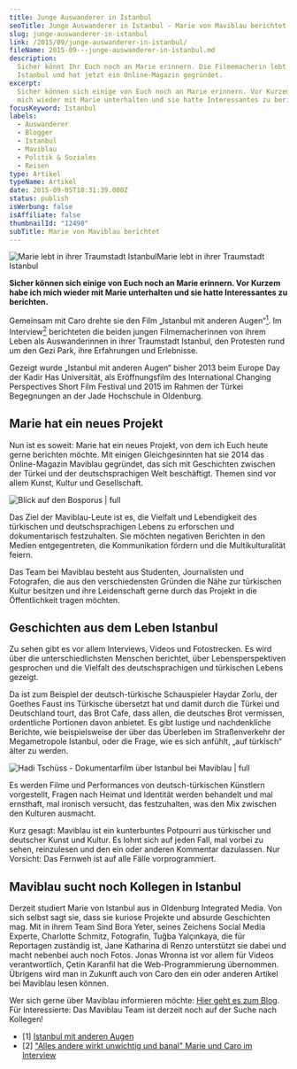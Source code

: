 ```yaml
---
title: Junge Auswanderer in Istanbul
seoTitle: Junge Auswanderer in Istanbul - Marie von Maviblau berichtet
slug: junge-auswanderer-in-istanbul
link: /2015/09/junge-auswanderer-in-istanbul/
fileName: 2015-09---junge-auswanderer-in-istanbul.md
description:
  Sicher könnt Ihr Euch noch an Marie erinnern. Die Filmemacherin lebt in
  Istanbul und hat jetzt ein Online-Magazin gegründet.
excerpt:
  Sicher können sich einige von Euch noch an Marie erinnern. Vor Kurzem habe ich
  mich wieder mit Marie unterhalten und sie hatte Interessantes zu berichten.
focusKeyword: Istanbul
labels:
  - Auswanderer
  - Blogger
  - Istanbul
  - Maviblau
  - Politik & Soziales
  - Reisen
type: Artikel
typeName: Artikel
date: 2015-09-05T18:31:39.000Z
status: publish
isWerbung: false
isAffiliate: false
thumbnailId: "12498"
subTitle: Marie von Maviblau berichtet
---
```


![Marie lebt in ihrer Traumstadt IstanbulMarie lebt in ihrer Traumstadt Istanbul](http://cardamonchai.com/wp-content/uploads/2015/09/10446223_818332548185608_1397833157808390565_o1-640x427.jpg "Marie lebt in ihrer Traumstadt Istanbul")

<strong>Sicher können sich einige von Euch noch an Marie erinnern. Vor Kurzem
habe ich mich wieder mit Marie unterhalten und sie hatte Interessantes zu
berichten.</strong>

Gemeinsam mit Caro drehte sie den Film „Istanbul mit anderen
Augen“<a href="#1"><sup>1</sup></a>. Im Interview<a href="#2"><sup>2</sup></a>
berichteten die beiden jungen Filmemacherinnen von ihrem Leben als
Auswanderinnen in ihrer Traumstadt Istanbul, den Protesten rund um den Gezi
Park, ihre Erfahrungen und Erlebnisse.

Gezeigt wurde „Istanbul mit anderen Augen“ bisher 2013 beim Europe Day der Kadir
Has Universität, als Eröffnungsfilm des International Changing Perspectives
Short Film Festival und 2015 im Rahmen der Türkei Begegnungen an der Jade
Hochschule in Oldenburg.

## Marie hat ein neues Projekt

Nun ist es soweit: Marie hat ein neues Projekt, von dem ich Euch heute gerne
berichten möchte. Mit einigen Gleichgesinnten hat sie 2014 das Online-Magazin
Maviblau gegründet, das sich mit Geschichten zwischen der Türkei und der
deutschsprachigen Welt beschäftigt. Themen sind vor allem Kunst, Kultur und
Gesellschaft.

![Blick auf den Bosporus | full](http://cardamonchai.com/wp-content/uploads/2015/09/Luftballons1.png "Blick auf den Bosporus")

Das Ziel der Maviblau-Leute ist es, die Vielfalt und Lebendigkeit des türkischen
und deutschsprachigen Lebens zu erforschen und dokumentarisch festzuhalten. Sie
möchten negativen Berichten in den Medien entgegentreten, die Kommunikation
fördern und die Multikulturalität feiern.

Das Team bei Maviblau besteht aus Studenten, Journalisten und Fotografen, die
aus den verschiedensten Gründen die Nähe zur türkischen Kultur besitzen und ihre
Leidenschaft gerne durch das Projekt in die Öffentlichkeit tragen möchten.

## Geschichten aus dem Leben Istanbul

Zu sehen gibt es vor allem Interviews, Videos und Fotostrecken. Es wird über die
unterschiedlichsten Menschen berichtet, über Lebensperspektiven gesprochen und
die Vielfalt des deutschsprachigen und türkischen Lebens gezeigt.

Da ist zum Beispiel der deutsch-türkische Schauspieler Haydar Zorlu, der Goethes
Faust ins Türkische übersetzt hat und damit durch die Türkei und Deutschland
tourt, das Brot Cafe, dass allen, die deutsches Brot vermissen, ordentliche
Portionen davon anbietet. Es gibt lustige und nachdenkliche Berichte, wie
beispielsweise der über das Überleben im Straßenverkehr der Megametropole
Istanbul, oder die Frage, wie es sich anfühlt, „auf türkisch“ älter zu werden.

![Hadi Tschüss - Dokumentarfilm über Istanbul bei Maviblau | full](http://cardamonchai.com/wp-content/uploads/2015/09/Hadi-Tschüss-Dokumentarfilm-über-Istanbul-bei-Maviblau1.jpg "Hadi Tschüss - Dokumentarfilm über Istanbul")

Es werden Filme und Performances von deutsch-türkischen Künstlern vorgestellt,
Fragen nach Heimat und Identität werden behandelt und mal ernsthaft, mal
ironisch versucht, das festzuhalten, was den Mix zwischen den Kulturen ausmacht.

Kurz gesagt: Maviblau ist ein kunterbuntes Potpourri aus türkischer und
deutscher Kunst und Kultur. Es lohnt sich auf jeden Fall, mal vorbei zu sehen,
reinzulesen und den ein oder anderen Kommentar dazulassen. Nur Vorsicht: Das
Fernweh ist auf alle Fälle vorprogrammiert.

## Maviblau sucht noch Kollegen in Istanbul

Derzeit studiert Marie von Istanbul aus in Oldenburg Integrated Media. Von sich
selbst sagt sie, dass sie kuriose Projekte und absurde Geschichten mag. Mit in
ihrem Team Sind Bora Yeter, seines Zeichens Social Media Experte, Charlotte
Schmitz, Fotografin, <span style="color: #161616;">Tuğba Yalçınkaya, die für
Reportagen zuständig ist, Jane Katharina di Renzo unterstützt sie dabei und
macht nebenbei auch noch Fotos. Jonas Wronna ist vor allem für Videos
verantwortlich, Çetin Karanfil hat die Web-Programmierung übernommen. Übrigens
wird man in Zukunft auch von Caro den ein oder anderen Artikel bei Maviblau
lesen können.</span>

Wer sich gerne über Maviblau informieren möchte:
<a href="http://www.maviblau.com/" target="_blank" rel="noopener">Hier geht es
zum Blog</a>. Für Interessierte: Das Maviblau Team ist derzeit noch auf der
Suche nach Kollegen!

<ul><li id="1">[1] <a href="/2013/06/istanbul-mit-anderen-augen/">Istanbul mit anderen Augen</a></li><li id="2">[2] <a href="/2013/06/alles-andere-wirkt-unwichtig-und-banal/">"Alles andere wirkt unwichtig und banal" Marie und Caro im Interview</a></li></ul><span style="border-radius: 2px; text-indent: 20px; width: auto; padding: 0px 4px 0px 0px; text-align: center; font: bold 11px/20px 'Helvetica Neue',Helvetica,sans-serif; color: #ffffff; background: #bd081c no-repeat scroll 3px 50% / 14px 14px; position: absolute; opacity: 1; z-index: 8675309; display: none; cursor: pointer;">Merken</span>
